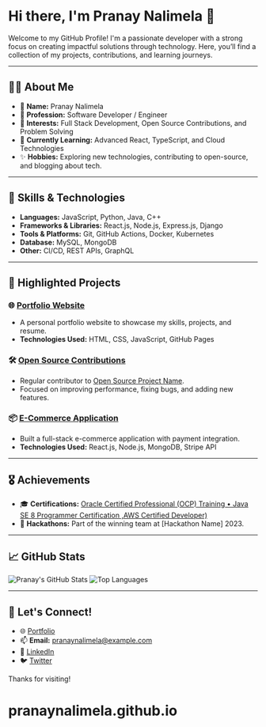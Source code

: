 # Hi there, I'm Pranay Nalimela 👋

Welcome to my GitHub Profile! I'm a passionate developer with a strong focus on creating impactful solutions through technology. Here, you’ll find a collection of my projects, contributions, and learning journeys.

---

## 👨‍💻 About Me
- 🌟 **Name:** Pranay Nalimela
- 💼 **Profession:** Software Developer / Engineer
- 🎯 **Interests:** Full Stack Development, Open Source Contributions, and Problem Solving
- 🌱 **Currently Learning:** Advanced React, TypeScript, and Cloud Technologies
- ✨ **Hobbies:** Exploring new technologies, contributing to open-source, and blogging about tech.

---

## 🚀 Skills & Technologies
- **Languages:** JavaScript, Python, Java, C++
- **Frameworks & Libraries:** React.js, Node.js, Express.js, Django
- **Tools & Platforms:** Git, GitHub Actions, Docker, Kubernetes
- **Database:** MySQL, MongoDB
- **Other:** CI/CD, REST APIs, GraphQL

---

## 📂 Highlighted Projects
### 🌐 [Portfolio Website](https://pranaynalimela.github.io)
- A personal portfolio website to showcase my skills, projects, and resume.
- **Technologies Used:** HTML, CSS, JavaScript, GitHub Pages

### 🛠️ [Open Source Contributions](#)
- Regular contributor to [Open Source Project Name](#).
- Focused on improving performance, fixing bugs, and adding new features.

### 📦 [E-Commerce Application](#)
- Built a full-stack e-commerce application with payment integration.
- **Technologies Used:** React.js, Node.js, MongoDB, Stripe API

---

## 🎖️ Achievements
- 🎓 **Certifications:** [Oracle Certified Professional (OCP) Training • Java SE 8 Programmer Certification ,AWS Certified Developer)](#)
- 👏 **Hackathons:** Part of the winning team at [Hackathon Name] 2023.

---

## 📈 GitHub Stats
![Pranay's GitHub Stats](https://github-readme-stats.vercel.app/api?username=pranaynalimela&show_icons=true&theme=radical)
![Top Languages](https://github-readme-stats.vercel.app/api/top-langs/?username=pranaynalimela&layout=compact&theme=radical)

---

## 💬 Let's Connect!
- 🌐 [Portfolio](https://pranaynalimela.github.io)
- 📫 **Email:** [pranaynalimela@example.com](mailto:pranaynalimela@example.com)
- 💼 [LinkedIn](https://www.linkedin.com/in/pranaynalimela)
- 🐦 [Twitter](https://twitter.com/pranaynalimela)

Thanks for visiting!
# pranaynalimela.github.io
